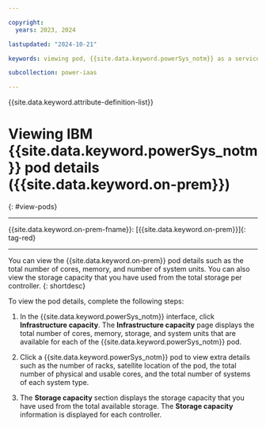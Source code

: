 ```yaml
---

copyright:
  years: 2023, 2024

lastupdated: "2024-10-21"

keywords: viewing pod, {{site.data.keyword.powerSys_notm}} as a service, private cloud, before you begin, terminology, video, how-to

subcollection: power-iaas

---
```


{{site.data.keyword.attribute-definition-list}}


# Viewing IBM {{site.data.keyword.powerSys_notm}} pod details ({{site.data.keyword.on-prem}})
{: #view-pods}

---



{{site.data.keyword.on-prem-fname}}: [{{site.data.keyword.on-prem}}]{: tag-red}


---


You can view the {{site.data.keyword.on-prem}} pod details such as the total number of cores, memory, and number of system units. You can also view the storage capacity that you have used from the total storage per controller.
{: shortdesc}


To view the pod details, complete the following steps:

1. In the {{site.data.keyword.powerSys_notm}} interface, click **Infrastructure capacity**. The **Infrastructure capacity** page displays the total number of cores, memory, storage, and system units that are available for each of the {{site.data.keyword.powerSys_notm}} pod.

2. Click a {{site.data.keyword.powerSys_notm}} pod to view extra details such as the number of racks, satellite location of the pod, the total number of physical and usable cores, and the total number of systems of each system type.

3. The **Storage capacity** section displays the storage capacity that you have used from the total available storage. The **Storage capacity** information is displayed for each controller.
